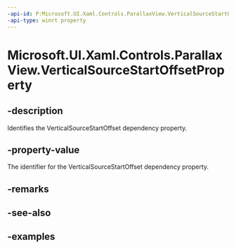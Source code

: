 ```yaml
---
-api-id: P:Microsoft.UI.Xaml.Controls.ParallaxView.VerticalSourceStartOffsetProperty
-api-type: winrt property
---
```


<!-- Property syntax.
public DependencyProperty VerticalSourceStartOffsetProperty { get; }
-->

# Microsoft.UI.Xaml.Controls.ParallaxView.VerticalSourceStartOffsetProperty

## -description

Identifies the VerticalSourceStartOffset dependency property.

## -property-value

The identifier for the VerticalSourceStartOffset dependency property.

## -remarks

## -see-also

## -examples

